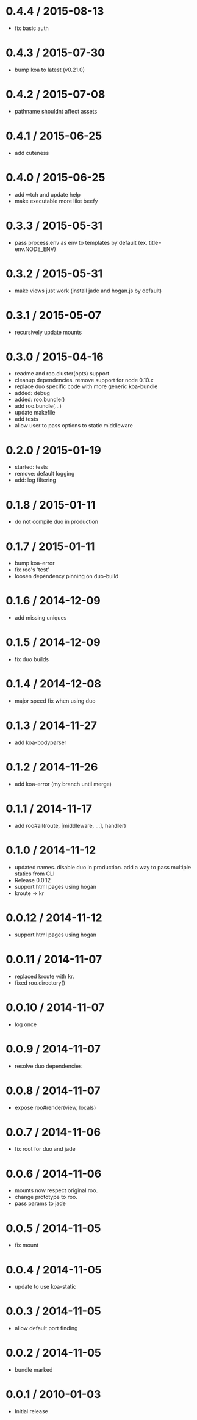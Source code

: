 
0.4.4 / 2015-08-13
==================

  * fix basic auth

0.4.3 / 2015-07-30
==================

  * bump koa to latest (v0.21.0)

0.4.2 / 2015-07-08
==================

  * pathname shouldnt affect assets

0.4.1 / 2015-06-25
==================

  * add cuteness

0.4.0 / 2015-06-25
==================

  * add wtch and update help
  * make executable more like beefy

0.3.3 / 2015-05-31
==================

  * pass process.env as env to templates by default (ex. title= env.NODE_ENV)

0.3.2 / 2015-05-31
==================

  * make views just work (install jade and hogan.js by default)

0.3.1 / 2015-05-07
==================

  * recursively update mounts

0.3.0 / 2015-04-16
==================

  * readme and roo.cluster(opts) support
  * cleanup dependencies. remove support for node 0.10.x
  * replace duo specific code with more generic koa-bundle
  * added: debug
  * added: roo.bundle()
  * add roo.bundle(...)
  * update makefile
  * add tests
  * allow user to pass options to static middleware

0.2.0 / 2015-01-19
==================

  * started: tests
  * remove: default logging
  * add: log filtering

0.1.8 / 2015-01-11
==================

  * do not compile duo in production

0.1.7 / 2015-01-11
==================

  * bump koa-error
  * fix roo's 'test'
  * loosen dependency pinning on duo-build

0.1.6 / 2014-12-09
==================

  * add missing uniques

0.1.5 / 2014-12-09
==================

  * fix duo builds

0.1.4 / 2014-12-08
==================

  * major speed fix when using duo

0.1.3 / 2014-11-27
==================

  * add koa-bodyparser

0.1.2 / 2014-11-26
==================

  * add koa-error (my branch until merge)

0.1.1 / 2014-11-17
==================

  * add roo#all(route, [middleware, ...], handler)

0.1.0 / 2014-11-12
==================

  * updated names. disable duo in production. add a way to pass multiple statics from CLI
  * Release 0.0.12
  * support html pages using hogan
  * kroute => kr

0.0.12 / 2014-11-12
==================

  * support html pages using hogan

0.0.11 / 2014-11-07
==================

  * replaced kroute with kr.
  * fixed roo.directory()

0.0.10 / 2014-11-07
==================

  * log once

0.0.9 / 2014-11-07
==================

  * resolve duo dependencies

0.0.8 / 2014-11-07
==================

  * expose roo#render(view, locals)

0.0.7 / 2014-11-06
==================

  * fix root for duo and jade

0.0.6 / 2014-11-06
==================

  * mounts now respect original roo.
  * change prototype to roo.
  * pass params to jade

0.0.5 / 2014-11-05
==================

  * fix mount

0.0.4 / 2014-11-05
==================

  * update to use koa-static

0.0.3 / 2014-11-05
==================

  * allow default port finding

0.0.2 / 2014-11-05
==================

  * bundle marked

0.0.1 / 2010-01-03
==================

  * Initial release
